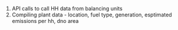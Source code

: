1. API calls to call HH data from balancing units
2. Compiling plant data - location, fuel type, generation, esptimated emissions per hh, dno area
